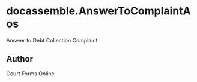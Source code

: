 # docassemble.AnswerToComplaintAos

Answer to Debt Collection Complaint

## Author

Court Forms Online

